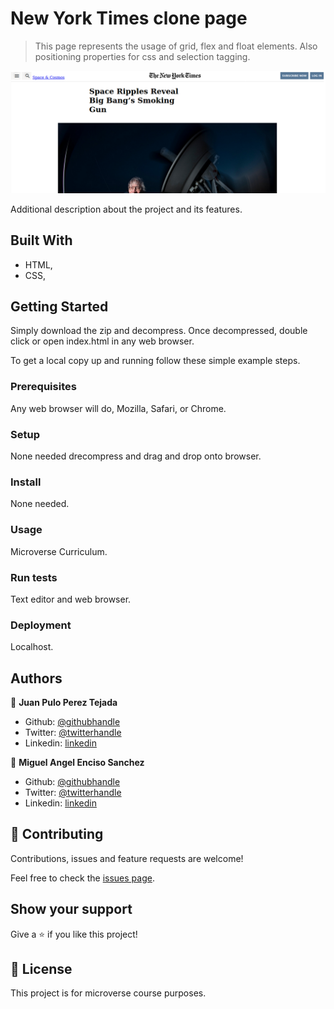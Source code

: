 # New York Times clone page

>  This page represents the usage of grid, flex and float elements. Also positioning properties for css and selection tagging.  

![screenshot](./app_screenshot.png)

Additional description about the project and its features.

## Built With

- HTML,
- CSS,

## Getting Started

Simply download the zip and decompress. Once decompressed, double click or open index.html in any web browser. 


To get a local copy up and running follow these simple example steps.

### Prerequisites

Any web browser will do, Mozilla, Safari, or Chrome. 

### Setup

None needed drecompress and drag and drop onto browser. 

### Install

None needed. 

### Usage

Microverse Curriculum. 

### Run tests

Text editor and web browser.

### Deployment

Localhost. 



## Authors

👤 **Juan Pulo Perez Tejada**

- Github: [@githubhandle](https://github.com/Maclenn77)
- Twitter: [@twitterhandle](https://twitter.com/srjuanpapas)
- Linkedin: [linkedin](https://mx.linkedin.com/in/juanpaulopereztejada )

👤 **Miguel Angel Enciso Sanchez**

- Github: [@githubhandle](https://github.com/rootDEV2990)
- Twitter: [@twitterhandle](https://twitter.com/m29902)
- Linkedin: [linkedin](https://www.linkedin.com/in/miguel-enciso-6474741a1/)

## 🤝 Contributing

Contributions, issues and feature requests are welcome!

Feel free to check the [issues page](issues/).

## Show your support

Give a ⭐️ if you like this project!
 
## 📝 License

This project is for microverse course purposes.